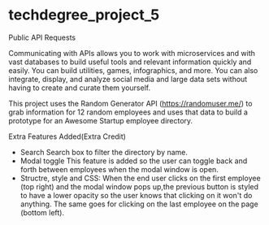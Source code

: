 # techdegree_project_5
 Public API Requests

Communicating with APIs allows you to work with microservices and with vast databases to build useful tools and relevant information quickly and easily. You can build utilities, games, infographics, and more. You can also integrate, display, and analyze social media and large data sets without having to create and curate them yourself.

This project uses the Random Generator API (https://randomuser.me/) to grab information for 12 random employees and uses that data to build a prototype for an Awesome Startup employee directory.

Extra Features Added(Extra Credit)
- Search
    Search box to filter the directory by name.
- Modal toggle
    This feature is added so the user can toggle back and forth between employees when the modal window is open.
- Structre, style and CSS:
    When the end user clicks on the first employee (top right) and the modal window pops up,the previous button is styled to have a lower opacity so the user knows that clicking on it won't do anything. The same goes for clicking on the last employee on the page (bottom left).